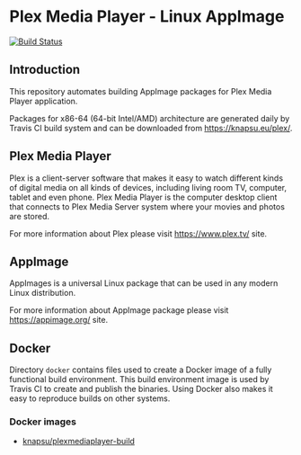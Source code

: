 # Plex Media Player - Linux AppImage

[![Build Status](https://travis-ci.org/knapsu/plex-media-player-appimage.svg?branch=master)](https://travis-ci.org/knapsu/plex-media-player-appimage)

## Introduction

This repository automates building AppImage packages for Plex Media Player application. 

Packages for x86-64 (64-bit Intel/AMD) architecture are generated daily by Travis CI build system and can be downloaded from https://knapsu.eu/plex/.

## Plex Media Player

Plex is a client-server software that makes it easy to watch different kinds of digital media on all kinds of devices, including living room TV, computer, tablet and even phone.
Plex Media Player is the computer desktop client that connects to Plex Media Server system where your movies and photos are stored.

For more information about Plex please visit https://www.plex.tv/ site.

## AppImage

AppImages is a universal Linux package that can be used in any modern Linux distribution.

For more information about AppImage package please visit https://appimage.org/ site.

## Docker

Directory `docker` contains files used to create a Docker image of a fully functional build environment. This build environment image is used by Travis CI to create and publish the binaries. Using Docker also makes it easy to reproduce builds on other systems.

### Docker images

- [knapsu/plexmediaplayer-build](https://hub.docker.com/r/knapsu/plexmediaplayer-build/)

